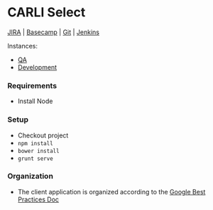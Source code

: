 # CARLI Select #

[JIRA] | [Basecamp] | [Git] | [Jenkins]

Instances:
* [QA]
* [Development]

### Requirements ###
* Install Node

### Setup ###

* Checkout project
* ``` npm install ```
* ``` bower install ```
* ``` grunt serve ```

### Organization ###
* The client application is organized according to the [Google Best Practices Doc]



[JIRA]: https://jira.pixotech.com/browse/CARLI
[Basecamp]: https://pixotech.basecamphq.com/projects/11139052-carli-web-application-phase-iii
[Git]: https://bitbucket.org/pixotech/carli-select
[Jenkins]: https://jenkins.pixotech.com/job/view/CARLI
[Development]: http://carli.dev.pixotech.com
[QA]: http://carli.qa.pixotech.com
[Google Best Practices Doc]: https://docs.google.com/a/pixotech.com/document/d/1XXMvReO8-Awi1EZXAXS4PzDzdNvV6pGcuaF4Q9821Es/mobilebasic?pli=1
